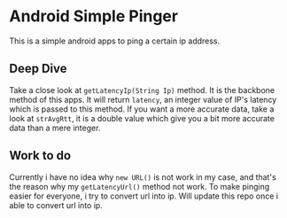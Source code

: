 # Android Simple Pinger

This is a simple android apps to ping a certain ip address.

## Deep Dive
Take a close look at `getLatencyIp(String Ip)` method. It is the backbone method of this apps. It will return `latency`, an integer value of IP's latency which is passed to this method. If you want a more accurate data, take a look at `strAvgRtt`, it is a double value which give you a bit more accurate data than a mere integer.

## Work to do
Currently i have no idea why `new URL()` is not work in my case, and that's the reason why my `getLatencyUrl()` method not work. To make pinging easier for everyone, i try to convert url into ip. Will update this repo once i able to convert url into ip. 
